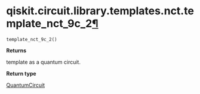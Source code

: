 # qiskit.circuit.library.templates.nct.template\_nct\_9c\_2[¶](#qiskit-circuit-library-templates-nct-template-nct-9c-2 "Permalink to this headline")

<span id="undefined" />

`template_nct_9c_2()`

**Returns**

template as a quantum circuit.

**Return type**

[QuantumCircuit](qiskit.circuit.QuantumCircuit#qiskit.circuit.QuantumCircuit "qiskit.circuit.QuantumCircuit")
